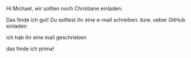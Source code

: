 Hi Michael,
wir sollten noch Christiane einladen.

Das finde ich gut!
Du solltest ihr eine e-mail schreiben.
bzw. ueber GitHub einladen

ich hab ihr eine mail geschrieben

das finde ich prima!
